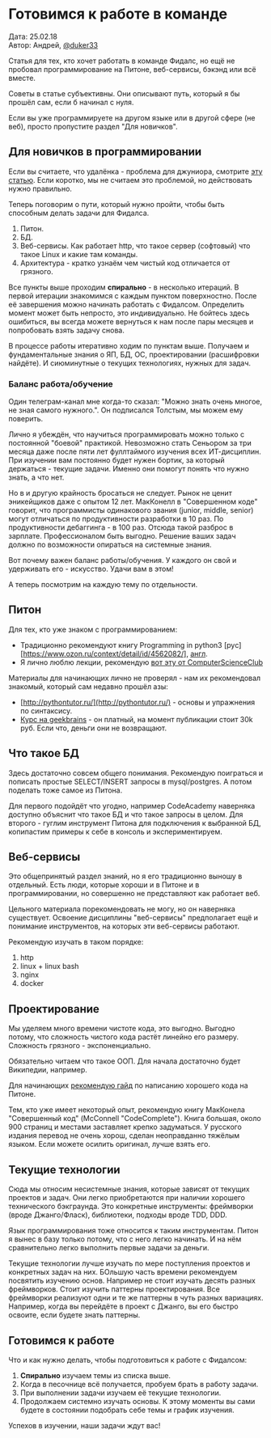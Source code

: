 # Готовимся к работе в команде

Дата: 25.02.18 <br>
Автор: Андрей, [@duker33](https://t.me/duker33)

Статья для тех, кто хочет работать в команде Фидалс,
но ещё не пробовал программирование на Питоне, веб-сервисы, бэкэнд или всё вместе.

Советы в статье субъективны. Они описывают путь,
который я бы прошёл сам, если б начинал с нуля.

Если вы уже программируете на другом языке или в другой сфере (не веб),
просто пропустите раздел "Для новичков".

## Для новичков в программировании
Если вы считаете, что удалёнка - проблема для джуниора,
смотрите [эту статью](/dev/junior-on-remote).
Если коротко, мы не считаем это проблемой, но действовать нужно правильно.

Теперь поговорим о пути, который нужно пройти,
чтобы быть способным делать задачи для Фидалса.

1. Питон.
1. БД.
1. Веб-сервисы. Как работает http,
что такое сервер (софтовый) что такое Linux и какие там команды.
1. Архитектура - кратко узнаём чем чистый код отличается от грязного.

Все пункты выше проходим **спирально** - в несколько итераций.
В первой итерации знакомимся с каждым пунктом поверхностно.
После её завершения можно начинать работать с Фидалсом.
Определить момент может быть непросто, это индивидуально.
Не бойтесь здесь ошибиться, вы всегда можете вернуться 
к нам после пары месяцев и попробовать взять задачу снова. 

В процессе работы итеративно ходим по пунктам выше.
Получаем и фундаментальные знания о ЯП, БД, ОС, проектировании (расшифровки найдёте).
И сиюминутные о текущих технологиях, нужных для задач.


### Баланс работа/обучение
Один телеграм-канал мне когда-то сказал:
"Можно знать очень многое, не зная самого нужного.".
Он подписался Толстым, мы можем ему поверить.

Лично я убеждён, что научиться программировать можно 
только с постоянной "боевой" практикой.
Невозможно стать Сеньором за три месяца
даже после пяти лет фуллтаймого изучения всех ИТ-дисциплин.
При изучении вам постоянно будет нужен бортик,
за который держаться - текущие задачи.
Именно они помогут понять что нужно знать, а что нет.

Но в и другую крайность бросаться не следует.
Рынок не ценит эникейщиков даже с опытом 12 лет.
МакКонелл в "Совершенном коде" говорит, что программисты одинакового звания
(junior, middle, senior) могут отличаться по продуктивности разработки в 10 раз.
По продуктивности дебаггинга - в 100 раз.
Отсюда такой разброс в зарплате. Профессионалом быть выгодно.
Решение ваших задач должно по возможности опираться на системные знания.

Вот почему важен баланс работы/обучения.
У каждого он свой и удерживать его - искусство.
Удачи вам в этом!

А теперь посмотрим на каждую тему по отдельности.

## Питон

Для тех, кто уже знаком с программированием:

- Традиционно рекомендуют книгу Programming in python3
[руc][https://www.ozon.ru/context/detail/id/4562082/],
[англ](https://www.goodreads.com/book/show/11254236-programming-in-python-3).<br>
- Я лично люблю лекции, рекомендую
[вот эту от ComputerScienceClub](https://compscicenter.ru/courses/python/2015-autumn/classes/)

Материалы для начинающих лично не проверял - нам их рекомендовал знакомый, 
который сам недавно прошёл азы:

- [http://pythontutor.ru/](http://pythontutor.ru/) - основы и упражнения по синтаксису. 
- [Курс на geekbrains](https://geekbrains.ru/professions/python_developer) - 
он платный, на момент публикации стоит 30k руб. Если что, деньги они не возвращают.


## Что такое БД
Здесь достаточно совсем общего понимания.
Рекомендую поиграться и пописать простые SELECT/INSERT запросы
в mysql/postgres.
А потом поделать тоже самое из Питона.

Для первого подойдёт что угодно, например CodeAcademy наверняка
доступно объяснит что такое БД и что такое запросы в целом.
Для второго - гуглим инструмент Питона для подключения к выбранной БД, 
копипастим примеры к себе в консоль и экспериментируем.


## Веб-сервисы
Это общепринятый раздел знаний, но я его традиционно выношу в отдельный.
Есть люди, которые хороши и в Питоне и в программировании,
но совершенно не представляют как работает веб.

Цельного материала порекомендовать не могу, но он наверняка существует.
Освоение дисциплины "веб-сервисы" предполагает ещё и понимание инструментов,
на которых эти веб-сервисы работают.

Рекомендую изучать в таком порядке:

1. http
1. linux + linux bash
1. nginx
1. docker


## Проектирование
Мы уделяем много времени чистоте кода, это выгодно.
Выгодно потому, что сложность чистого кода растёт линейно его размеру.
Сложность грязного - экспоненциально.

Обязательно читаем что такое ООП.
Для начала достаточно будет Википедии, например.

Для начинающих [рекомендую гайд](http://docs.python-guide.org/en/latest/#writing-great-python-code)
по написанию хорошего кода на Питоне. 

Тем, кто уже имеет некоторый опыт,
рекомендую книгу МакКонела "Совершенный код" (McConnell "CodeComplete").
Книга большая, около 900 страниц и местами заставляет крепко задуматься.
У русского издания перевод не очень хорош, сделан неоправданно тяжёлым языком.
Если можете осилить оригинал, лучше взять его. 


## Текущие технологии
Сюда мы относим несистемные знания, которые зависят от текущих проектов и задач. 
Они легко приобретаются при наличии хорошего технического бэкграунда.
Это конкретные инструменты: фреймворки (вроде Джанго/Фласк), библиотеки,
подходы вроде TDD, DDD.

Язык программирования тоже относится к таким инструментам.
Питон я вынес в базу только потому, что с него легко начинать.
И на нём сравнительно легко выполнить первые задачи за деньги.  

Текущие технологии лучше изучать
по мере поступления проектов и конкретных задач на них.
БОльшую часть времени рекомендуем посвятить изучению основ.
Например не стоит изучать десять разных фреймворков.
Стоит изучить паттерны проектирования.
Все фреймворки реализуют одни и те же паттерны в чуть разных вариациях.
Например, когда вы перейдёте в проект с Джанго,
вы его быстро освоите, если будете знать паттерны.


## Готовимся к работе
Что и как нужно делать, чтобы подготовиться к работе с Фидалсом:

1. **Спирально** изучаем темы из списка выше.
1. Когда в песочнице всё получается, пробуем брать в работу задачи.
1. При выполнении задачи изучаем её текущие технологии.
1. Продолжаем системно изучать основы.
К этому моменты вы сами будете в состоянии подобрать себе темы и график изучения.

Успехов в изучении, наши задачи ждут вас!
